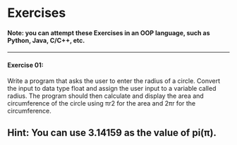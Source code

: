 # Exercises

#### Note: you can attempt these Exercises in an OOP language, such as Python, Java, C/C++, etc.
------------

 
#### Exercise 01: 

Write a program that asks the user to enter the radius of a circle. Convert the input to data type float and assign the user input to a variable called radius. The program should then calculate and display the area and circumference of the circle using πr2 for the area and 2πr for the circumference.

Hint: You can use 3.14159 as the value of pi(π).
------------
